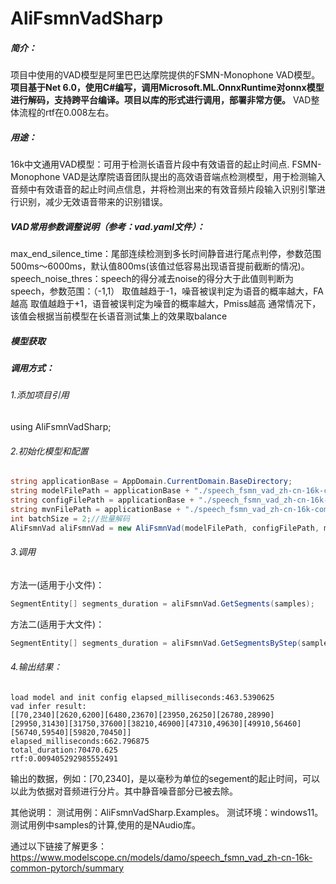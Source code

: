 # AliFsmnVadSharp
##### 简介：
项目中使用的VAD模型是阿里巴巴达摩院提供的FSMN-Monophone VAD模型。
**项目基于Net 6.0，使用C#编写，调用Microsoft.ML.OnnxRuntime对onnx模型进行解码，支持跨平台编译。项目以库的形式进行调用，部署非常方便。**
VAD整体流程的rtf在0.008左右。

##### 用途：
16k中文通用VAD模型：可用于检测长语音片段中有效语音的起止时间点.
FSMN-Monophone VAD是达摩院语音团队提出的高效语音端点检测模型，用于检测输入音频中有效语音的起止时间点信息，并将检测出来的有效音频片段输入识别引擎进行识别，减少无效语音带来的识别错误。

##### VAD常用参数调整说明（参考：vad.yaml文件）：
max_end_silence_time：尾部连续检测到多长时间静音进行尾点判停，参数范围500ms～6000ms，默认值800ms(该值过低容易出现语音提前截断的情况)。
speech_noise_thres：speech的得分减去noise的得分大于此值则判断为speech，参数范围：（-1,1）
取值越趋于-1，噪音被误判定为语音的概率越大，FA越高
取值越趋于+1，语音被误判定为噪音的概率越大，Pmiss越高
通常情况下，该值会根据当前模型在长语音测试集上的效果取balance

##### 模型获取

##### 调用方式：
###### 1.添加项目引用
using AliFsmnVadSharp;

###### 2.初始化模型和配置
```csharp
string applicationBase = AppDomain.CurrentDomain.BaseDirectory;
string modelFilePath = applicationBase + "./speech_fsmn_vad_zh-cn-16k-common-pytorch/model.onnx";
string configFilePath = applicationBase + "./speech_fsmn_vad_zh-cn-16k-common-pytorch/vad.yaml";
string mvnFilePath = applicationBase + "./speech_fsmn_vad_zh-cn-16k-common-pytorch/vad.mvn";
int batchSize = 2;//批量解码
AliFsmnVad aliFsmnVad = new AliFsmnVad(modelFilePath, configFilePath, mvnFilePath, batchSize);
```
###### 3.调用
方法一(适用于小文件)：
```csharp
SegmentEntity[] segments_duration = aliFsmnVad.GetSegments(samples);
```
方法二(适用于大文件)：
```csharp
SegmentEntity[] segments_duration = aliFsmnVad.GetSegmentsByStep(samples);
```
###### 4.输出结果：
```
load model and init config elapsed_milliseconds:463.5390625
vad infer result:
[[70,2340][2620,6200][6480,23670][23950,26250][26780,28990][29950,31430][31750,37600][38210,46900][47310,49630][49910,56460][56740,59540][59820,70450]]
elapsed_milliseconds:662.796875
total_duration:70470.625
rtf:0.009405292985552491
```
输出的数据，例如：[70,2340]，是以毫秒为单位的segement的起止时间，可以以此为依据对音频进行分片。其中静音噪音部分已被去除。

其他说明：
测试用例：AliFsmnVadSharp.Examples。
测试环境：windows11。
测试用例中samples的计算,使用的是NAudio库。

通过以下链接了解更多：
https://www.modelscope.cn/models/damo/speech_fsmn_vad_zh-cn-16k-common-pytorch/summary
